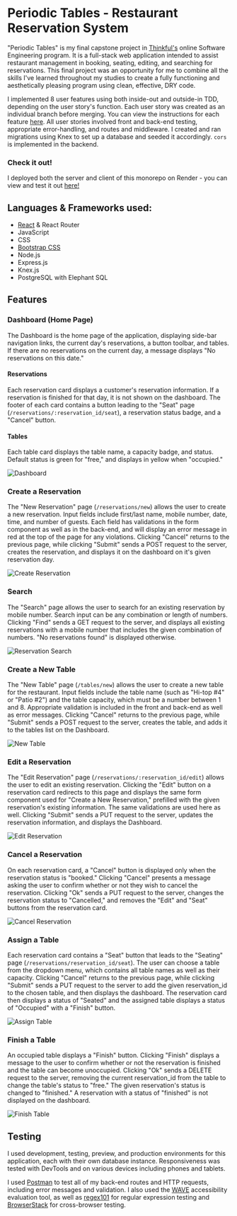 # Periodic Tables - Restaurant Reservation System
"Periodic Tables" is my final capstone project in [Thinkful's](https://www.thinkful.com/bootcamp/web-development/) online Software Engineering program. 
It is a full-stack web application intended to assist restaurant management in booking, seating, editing, and searching for reservations.
This final project was an opportunity for me to combine all the skills I've learned throughout my studies to create a fully functioning and aesthetically pleasing
program using clean, effective, DRY code.

I implemented 8 user features using both inside-out and outside-in TDD, depending on the user story's function. 
Each user story was created as an individual branch before merging. You can view the instructions for each feature [here](capstone_instructions.md).
All user stories involved front and back-end testing, appropriate error-handling, and routes and middleware. I created and ran migrations using Knex to set up
a database and seeded it accordingly. ```cors``` is implemented in the backend.

### Check it out!
I deployed both the server and client of this monorepo on Render - you can view and test it out [here!](https://periodic-tables-frontend-sve1.onrender.com/dashboard)

## Languages & Frameworks used:
- [React](https://github.com/facebook/create-react-app) & React Router
- JavaScript
- CSS
- [Bootstrap CSS](https://github.com/twbs/bootstrap)
- Node.js
- Express.js
- Knex.js
- PostgreSQL with Elephant SQL

## Features
### Dashboard (Home Page)
The Dashboard is the home page of the application, displaying side-bar navigation links, the current day's reservations, a button toolbar, and tables.
If there are no reservations on the current day, a message displays "No reservations on this date."
#### Reservations
Each reservation card displays a customer's reservation information. If a reservation is finished for that day, it is not shown on the dashboard.
The footer of each card contains a button leading to the "Seat" page (```/reservations/:reservation_id/seat```), a reservation status badge, and a "Cancel" button.
#### Tables
Each table card displays the table name, a capacity badge, and status. Default status is green for "free," and displays in yellow when "occupied."

![Dashboard](screenshots/dashboard.png "Dashboard")


### Create a Reservation
The "New Reservation" page (```/reservations/new```) allows the user to create a new reservation. Input fields include first/last name, mobile number, date, time, and number of guests. Each field has validations in the form component as well as in the back-end, and will display an error message in red at the top of the page for any violations. Clicking "Cancel" returns to the previous page, while clicking "Submit" sends a POST request to the server, creates the reservation, and displays it on the dashboard on it's given reservation day.

![Create Reservation](screenshots/new_reservation.png "Create a new reservation")


### Search
The "Search" page allows the user to search for an existing reservation by mobile number. Search input can be any combination or length of numbers.
Clicking "Find" sends a GET request to the server, and displays all existing reservations with a mobile number that includes the given combination of numbers. "No reservations found" is displayed otherwise.

![Reservation Search](screenshots/search_screen.png "Reservation search")


### Create a New Table
The "New Table" page (```/tables/new```) allows the user to create a new table for the restaurant. Input fields include the table name (such as "Hi-top #4" or "Patio #2") and the table capacity, which must be a number between 1 and 8. Appropriate validation is included in the front and back-end as well as error messages.
Clicking "Cancel" returns to the previous page, while "Submit" sends a POST request to the server, creates the table, and adds it to the tables list on the Dashboard.

![New Table](screenshots/new_table.png "New Table")


### Edit a Reservation
The "Edit Reservation" page (```/reservations/:reservation_id/edit```) allows the user to edit an existing reservation. Clicking the "Edit" button on a reservation card redirects to this page and displays the same form component used for "Create a New Reservation," prefilled with the given reservation's existing information. The same validations are used here as well. Clicking "Submit" sends a PUT request to the server, updates the reservation information, and displays the Dashboard.

![Edit Reservation](screenshots/edit_reservation.png "Edit Reservation")


### Cancel a Reservation
On each reservation card, a "Cancel" button is displayed only when the reservation status is "booked." Clicking "Cancel" presents a message asking the user to confirm whether or not they wish to cancel the reservation. Clicking "Ok" sends a PUT request to the server, changes the reservation status to "Cancelled," and removes the "Edit" and "Seat" buttons from the reservation card.

![Cancel Reservation](screenshots/cancel_reservation.png "Cancel Reservation")


### Assign a Table
Each reservation card contains a "Seat" button that leads to the "Seating" page (```/reservations/reservation_id/seat```). The user can choose a table from the dropdown menu, which contains all table names as well as their capacity. Clicking "Cancel" returns to the previous page, while clicking "Submit" sends a PUT request to the server to add the given reservation_id to the chosen table, and then displays the dashboard. The reservation card then displays a status of "Seated" and the assigned table displays a status of "Occupied" with a "Finish" button.

![Assign Table](screenshots/seating.png "Assign a Table")


### Finish a Table
An occupied table displays a "Finish" button. Clicking "Finish" displays a message to the user to confirm whether or not the reservation is finished and the table can become unoccupied. Clicking "Ok" sends a DELETE request to the server, removing the current reservation_id from the table to change the table's status to "free." The given reservation's status is changed to "finished." A reservation with a status of "finished" is not displayed on the dashboard.

![Finish Table](screenshots/finish_table.png "Finish Table")


## Testing
I used development, testing, preview, and production environments for this application, each with their own database instance. Responsiveness was tested with DevTools and on various devices including phones and tablets.

I used [Postman](https://www.postman.com/) to test all of my back-end routes and HTTP requests, including error messages and validation. I also used the [WAVE](https://wave.webaim.org/) accessibility evaluation tool, as well as [regex101](regex101.com) for regular expression testing and [BrowserStack](browserstack.com) for cross-browser testing.
